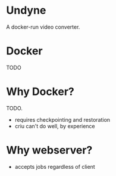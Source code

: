 # Undyne

A docker-run video converter.

# Docker

TODO

# Why Docker?

TODO.

- requires checkpointing and restoration
- criu can't do well, by experience

# Why webserver?

- accepts jobs regardless of client

